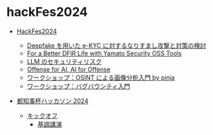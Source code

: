 # hackFes2024

- [HackFes2024]()

  - [Deepfake を用いた e-KYC に対するなりすまし攻撃と対策の検討](./hackFes/Deepfakeを用いたe-KYCに対するなりすまし攻撃と対策の検討.md)
  - [For a Better DFIR Life with Yamato Security OSS Tools](./hackFes/For%20a%20Better%20DFIR%20Life%20with%20Yamato%20Security%20OSS%20Tools.md)
  - [LLM のセキュリティリスク](./hackFes/LLMのセキュリティリスク.md)
  - [Offense for AI, AI for Offense](./hackFes/Offense%20for%20AI,%20AI%20for%20Offense.md)
  - [ワークショップ：OSINT による画像分析入門 by pinja](./hackFes/workshop/ワークショップ：OSINTによる画像分析入門%20by%20pinja.md)
  - [ワークショップ：バグバウンティ入門](./hackFes/workshop/ワークショップ：バグバウンティ入門.md)

- [都知事杯ハッカソン 2024]()
  - [キックオフ](./TokyoHack/KickOff/kickOff.md)
    - [基調講演](./TokyoHack/KickOff/keyNote/okuda.md)
